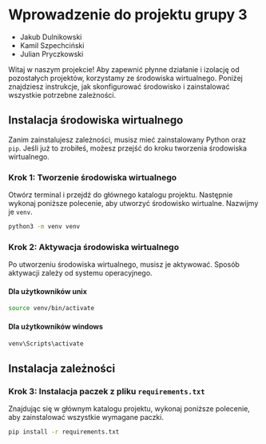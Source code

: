 # Wprowadzenie do projektu grupy 3

- Jakub Dulnikowski
- Kamil Szpechciński
- Julian Pryczkowski

Witaj w naszym projekcie! Aby zapewnić płynne działanie i izolację od pozostałych projektów, korzystamy ze środowiska wirtualnego. Poniżej znajdziesz instrukcje, jak skonfigurować środowisko i zainstalować wszystkie potrzebne zależności.

## Instalacja środowiska wirtualnego

Zanim zainstalujesz zależności, musisz mieć zainstalowany Python oraz `pip`. Jeśli już to zrobiłeś, możesz przejść do kroku tworzenia środowiska wirtualnego.

### Krok 1: Tworzenie środowiska wirtualnego

Otwórz terminal i przejdź do głównego katalogu projektu. Następnie wykonaj poniższe polecenie, aby utworzyć środowisko wirtualne. Nazwijmy je `venv`.

```bash
python3 -m venv venv
```
### Krok 2: Aktywacja środowiska wirtualnego
Po utworzeniu środowiska wirtualnego, musisz je aktywować. Sposób aktywacji zależy od systemu operacyjnego.

#### Dla użytkowników unix 
```bash 
source venv/bin/activate
```

#### Dla użytkowników windows
```bash 
venv\Scripts\activate
```

## Instalacja zależności

### Krok 3: Instalacja paczek z pliku `requirements.txt`
Znajdując się w głównym katalogu projektu, wykonaj poniższe polecenie, aby zainstalować wszystkie wymagane paczki.

```bash 
pip install -r requirements.txt
```
